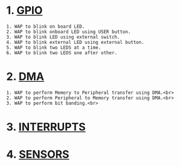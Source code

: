 # 1. [GPIO](../Microcontroller_Programming_&_Interfacing/GPIO)
    1. WAP to blink on board LED.
    2. WAP to blink onboard LED using USER button.
    3. WAP to blink LED using external switch.
    4. WAP to blink external LED using external button.
    5. WAP to blink two LEDS at a time.
    6. WAP to blink two LEDS one after other.
# 2. [DMA](../Microcontroller_Programming_&_Interfacing/DMA)
    1. WAP to perform Memory to Peripheral transfer using DMA.<br>
    2. WAP to perform Peripheral to Memory transfer using DMA.<br>
    3. WAP to perform bit banding.<br>
# 3. [INTERRUPTS](../Microcontroller_Programming_&_Interfacing/Interrupts)
# 4. [SENSORS](../Microcontroller_Programming_&_Interfacing/Sensors)
